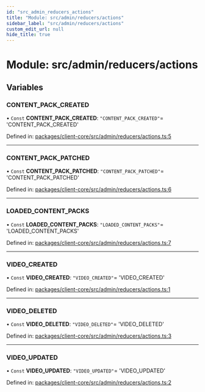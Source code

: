 ```yaml
---
id: "src_admin_reducers_actions"
title: "Module: src/admin/reducers/actions"
sidebar_label: "src/admin/reducers/actions"
custom_edit_url: null
hide_title: true
---
```


# Module: src/admin/reducers/actions

## Variables

### CONTENT\_PACK\_CREATED

• `Const` **CONTENT\_PACK\_CREATED**: ``"CONTENT_PACK_CREATED"``= 'CONTENT\_PACK\_CREATED'

Defined in: [packages/client-core/src/admin/reducers/actions.ts:5](https://github.com/xr3ngine/xr3ngine/blob/7e8e151f1/packages/client-core/src/admin/reducers/actions.ts#L5)

___

### CONTENT\_PACK\_PATCHED

• `Const` **CONTENT\_PACK\_PATCHED**: ``"CONTENT_PACK_PATCHED"``= 'CONTENT\_PACK\_PATCHED'

Defined in: [packages/client-core/src/admin/reducers/actions.ts:6](https://github.com/xr3ngine/xr3ngine/blob/7e8e151f1/packages/client-core/src/admin/reducers/actions.ts#L6)

___

### LOADED\_CONTENT\_PACKS

• `Const` **LOADED\_CONTENT\_PACKS**: ``"LOADED_CONTENT_PACKS"``= 'LOADED\_CONTENT\_PACKS'

Defined in: [packages/client-core/src/admin/reducers/actions.ts:7](https://github.com/xr3ngine/xr3ngine/blob/7e8e151f1/packages/client-core/src/admin/reducers/actions.ts#L7)

___

### VIDEO\_CREATED

• `Const` **VIDEO\_CREATED**: ``"VIDEO_CREATED"``= 'VIDEO\_CREATED'

Defined in: [packages/client-core/src/admin/reducers/actions.ts:1](https://github.com/xr3ngine/xr3ngine/blob/7e8e151f1/packages/client-core/src/admin/reducers/actions.ts#L1)

___

### VIDEO\_DELETED

• `Const` **VIDEO\_DELETED**: ``"VIDEO_DELETED"``= 'VIDEO\_DELETED'

Defined in: [packages/client-core/src/admin/reducers/actions.ts:3](https://github.com/xr3ngine/xr3ngine/blob/7e8e151f1/packages/client-core/src/admin/reducers/actions.ts#L3)

___

### VIDEO\_UPDATED

• `Const` **VIDEO\_UPDATED**: ``"VIDEO_UPDATED"``= 'VIDEO\_UPDATED'

Defined in: [packages/client-core/src/admin/reducers/actions.ts:2](https://github.com/xr3ngine/xr3ngine/blob/7e8e151f1/packages/client-core/src/admin/reducers/actions.ts#L2)

